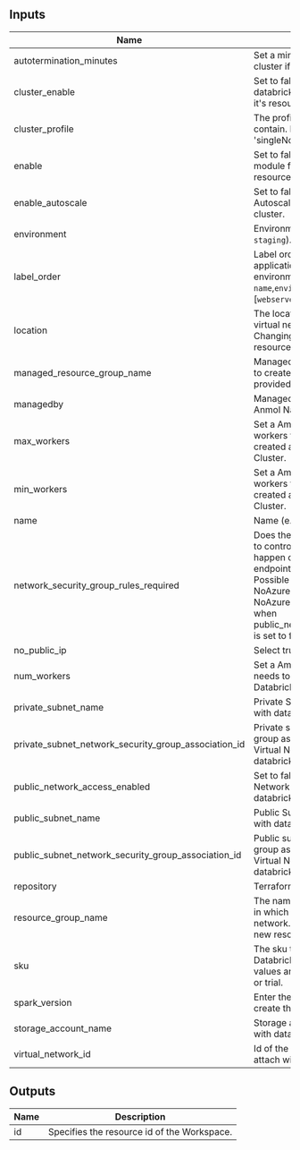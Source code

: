 ## Inputs

| Name | Description | Type | Default | Required |
|------|-------------|------|---------|:--------:|
| autotermination\_minutes | Set a minutes to auto terminate cluster if it's unhealthy. | `number` | `20` | no |
| cluster\_enable | Set to false to prevent the databricks cluster from creating it's resources. | `bool` | `false` | no |
| cluster\_profile | The profile that Cluster will be contain. Possible values are 'singleNode' and 'multiNode' | `string` | `""` | no |
| enable | Set to false to prevent the module from creating any resources. | `bool` | `false` | no |
| enable\_autoscale | Set to false to not enable the Autoscale feature from the cluster. | `bool` | `false` | no |
| environment | Environment (e.g. `prod`, `dev`, `staging`). | `string` | `""` | no |
| label\_order | Label order, e.g. sequence of application name and environment `name`,`environment`,'attribute' [`webserver`,`qa`,`devops`,`public`,] . | `list(any)` | `[]` | no |
| location | The location/region where the virtual network is created. Changing this forces a new resource to be created. | `string` | `""` | no |
| managed\_resource\_group\_name | Managed Resource Group name to create Resource group by provided name. | `string` | `""` | no |
| managedby | Managed By e.g. Clouddrove , Anmol Nagpal | `string` | `""` | no |
| max\_workers | Set a Ammount of maximum workers that needs to be created among with Databricks Cluster. | `number` | n/a | yes |
| min\_workers | Set a Ammount of minimum workers that needs to be created among with Databricks Cluster. | `number` | n/a | yes |
| name | Name  (e.g. `app` or `cluster`). | `string` | `""` | no |
| network\_security\_group\_rules\_required | Does the data plane (clusters) to control plane communication happen over private link endpoint only or publicly? Possible values AllRules, NoAzureDatabricksRules or NoAzureServiceRules. Required when public\_network\_access\_enabled is set to false. | `string` | `""` | no |
| no\_public\_ip | Select true to disble public IP. | `string` | `""` | no |
| num\_workers | Set a Ammount of workers that needs to be created among with Databricks Cluster. | `number` | `0` | no |
| private\_subnet\_name | Private Subnet Name to attach with databricks. | `string` | `""` | no |
| private\_subnet\_network\_security\_group\_association\_id | Private subnet Network security group association ID of the Virtual Network to attach with databricks. | `string` | `""` | no |
| public\_network\_access\_enabled | Set to false to disable public Network access to the databricks. | `bool` | n/a | yes |
| public\_subnet\_name | Public Subnet Name to attach with databricks. | `string` | `""` | no |
| public\_subnet\_network\_security\_group\_association\_id | Public subnet Network security group association ID of the Virtual Network to attach with databricks. | `string` | `""` | no |
| repository | Terraform current module repo | `string` | `""` | no |
| resource\_group\_name | The name of the resource group in which to create the virtual network. Changing this forces a new resource to be created. | `string` | `""` | no |
| sku | The sku to use for the Databricks Workspace. Possible values are standard, premium, or trial. | `string` | `""` | no |
| spark\_version | Enter the Spark version to to create the Databricks's Cluster. | `string` | `null` | no |
| storage\_account\_name | Storage account name to attach with databricks. | `string` | `""` | no |
| virtual\_network\_id | Id of the Virtual Network to attach with databricks. | `string` | `""` | no |

## Outputs

| Name | Description |
|------|-------------|
| id | Specifies the resource id of the Workspace. |
